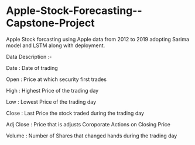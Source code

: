 # Apple-Stock-Forecasting--Capstone-Project
Apple Stock forcasting using Apple data from 2012 to 2019 adopting Sarima model and LSTM along with deployment.

Data Description :-

Date : Date of trading

Open : Price at which security first trades

High : Highest Price of the trading day

Low : Lowest Price of the trading day

Close : Last Price the stock traded during the trading day

Adj Close : Price that is adjusts Coroporate Actions on Closing Price

Volume : Number of Shares that changed hands during the trading day

